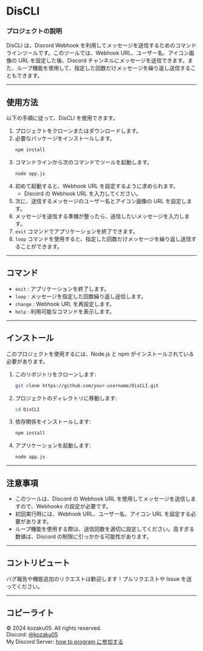 # DisCLI

### プロジェクトの説明

DisCLI は、Discord Webhook を利用してメッセージを送信するためのコマンドラインツールです。このツールでは、Webhook URL、ユーザー名、アイコン画像の URL を設定した後、Discord チャンネルにメッセージを送信できます。また、ループ機能を使用して、指定した回数だけメッセージを繰り返し送信することもできます。

---

## 使用方法

以下の手順に従って、DisCLI を使用できます。

1. プロジェクトをクローンまたはダウンロードします。
2. 必要なパッケージをインストールします。
   ```bash
   npm install
   ```
3. コマンドラインから次のコマンドでツールを起動します。
   ```bash
   node app.js
   ```
4. 初めて起動すると、Webhook URL を設定するように求められます。
   - Discord の Webhook URL を入力してください。
5. 次に、送信するメッセージのユーザー名とアイコン画像の URL を設定します。
6. メッセージを送信する準備が整ったら、送信したいメッセージを入力します。
7. `exit` コマンドでアプリケーションを終了できます。
8. `loop` コマンドを使用すると、指定した回数だけメッセージを繰り返し送信することができます。

---

## コマンド

- `exit` : アプリケーションを終了します。
- `loop` : メッセージを指定した回数繰り返し送信します。
- `change` : Webhook URL を再設定します。
- `help` : 利用可能なコマンドを表示します。

---

## インストール

このプロジェクトを使用するには、Node.js と npm がインストールされている必要があります。

1. このリポジトリをクローンします:

   ```bash
   git clone https://github.com/your-username/DisCLI.git
   ```

2. プロジェクトのディレクトリに移動します:

   ```bash
   cd DisCLI
   ```

3. 依存関係をインストールします:

   ```bash
   npm install
   ```

4. アプリケーションを起動します:
   ```bash
   node app.js
   ```

---

## 注意事項

- このツールは、Discord の Webhook URL を使用してメッセージを送信しますので、Webhooks の設定が必要です。
- 初回実行時には、Webhook URL、ユーザー名、アイコン URL を設定する必要があります。
- ループ機能を使用する際は、送信回数を適切に設定してください。高すぎる数値は、Discord の制限に引っかかる可能性があります。

---

## コントリビュート

バグ報告や機能追加のリクエストは歓迎します！プルリクエストや Issue を送ってください。

---

## コピーライト

© 2024 kozaku05. All rights reserved.  
Discord: [@kozaku05](https://discord.com/users/962165673742717014)  
My Discord Server: [how to program に参加する](https://discord.gg/tfyqW3CNZh)

